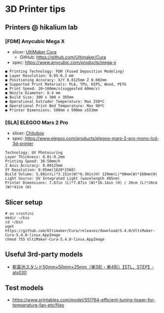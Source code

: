 # 3D Printer tips

## Printers @ hikalium lab

### [FDM] Anycubic Mega X

- slicer: [UltiMaker Cura](https://ultimaker.com/software/ultimaker-cura/#links)
  - GitHub: https://github.com/Ultimaker/Cura
- spec: https://www.anycubic.com/products/mega-x

```
● Printing Technology: FDM (Fused Deposition Modeling)
● Layer Resolution: 0.05-0.3 mm
● Positioning Accuracy: X/Y 0.0125mm Z 0.002mm
● Supported Print Materials: PLA, TPU, HIPS, Wood, PETG
● Print Speed: 20~100mm/s(suggested 60mm/s)
● Nozzle Diameter: 0.4 mm
● Build Size: 300 x 300 x 305mm
● Operational Extruder Temperature: Max 250ºC
● Operational Print Bed Temperature: Max 90ºC
● Printer Dimensions: 500mm x 500mm x553mm
```

### [SLA] ELEGOO Mars 2 Pro

- slicer: [Chitubox](https://www.chitubox.com/en/download/chitubox-free)
- spec: https://www.elegoo.com/products/elegoo-mars-2-pro-mono-lcd-3d-printer

```
Technology: UV Photocuring
Layer Thickness: 0.01-0.2mm
Printing Speed: 30-50mm/h
Z Axis Accuracy: 0.00125mm
XY Resolution: 0.05mm(1620*2560)
Build Volume: 5.08in(L)*3.15in(W)*6.30in(H) 129mm(L)*80mm(W)*160mm(H)
Light Source: UV Integrated Light (wavelength 405nm)
Printer Dimensions: 7.87in (L)*7.87in (W)*16.14in (H) / 20cm (L)*20cm (W)*41cm (H)
```

## Slicer setup

```
# on crostini
mkdir ~/bin
cd ~/bin
wget https://github.com/Ultimaker/Cura/releases/download/5.4.0/UltiMaker-Cura-5.4.0-linux.AppImage
chmod 755 UltiMaker-Cura-5.4.0-linux.AppImage
```

## Useful 3rd-party models

- [乾電池スタンド50mm×50mm×25mm（単3形・単4形）【STL、STEP】- ats030](https://ats030.booth.pm/items/4493741)

## Test models

- https://www.printables.com/model/551764-efficient-tuning-tower-for-temperature-fan-etc/files
